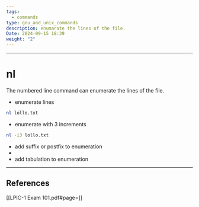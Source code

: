 ```yaml
---
tags:
  - commands
type: gnu_and_unix_commands
description: enumarate the lines of the file.
Date: 2024-09-15 18:39
weight: "2"
---
```


___
# nl

The numbered line command can enumerate the lines of the file.

- enumerate lines
```bash
nl lollo.txt
```

- enumerate with 3 increments 
```bash
nl -i3 lollo.txt
```
- add suffix or postfix to enumeration
- 
- add tabulation to enumeration


___
## References
[[LPIC-1 Exam 101.pdf#page=]]